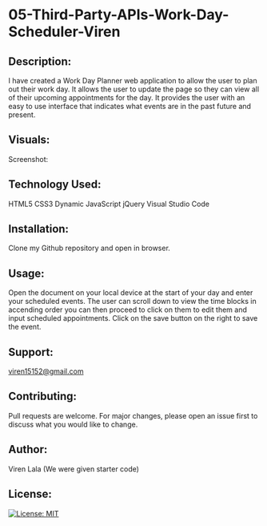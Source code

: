 # 05-Third-Party-APIs-Work-Day-Scheduler-Viren

## Description:
I have created a Work Day Planner web application to allow the user to plan out their work day. It allows the user to update the page so they can view all of their upcoming appointments for the day. It provides the user with an easy to use interface that indicates what events are in the past future and present.

## Visuals:
Screenshot:

## Technology Used:
HTML5
CSS3
Dynamic JavaScript
jQuery
Visual Studio Code

## Installation: 
Clone my Github repository and open in browser.

## Usage:

Open the document on your local device at the start of your day and enter your scheduled events.
The user can scroll down to view the time blocks in accending order you can then proceed to click on them to edit them and input scheduled appointments.
Click on the save button on the right to save the event.

## Support:
viren15152@gmail.com

## Contributing:
Pull requests are welcome. For major changes, please open an issue first
to discuss what you would like to change.

## Author:
Viren Lala (We were given starter code)

## License:
[![License: MIT](https://img.shields.io/badge/License-MIT-yellow.svg)](https://opensource.org/licenses/MIT)








